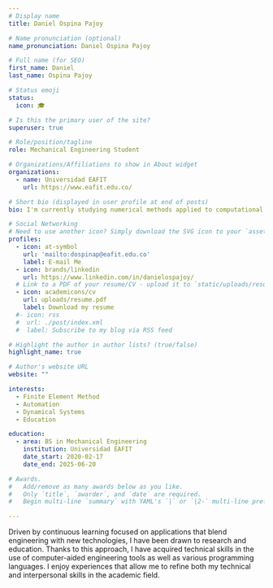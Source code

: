 ```yaml
---
# Display name
title: Daniel Ospina Pajoy

# Name pronunciation (optional)
name_pronunciation: Daniel Ospina Pajoy

# Full name (for SEO)
first_name: Daniel
last_name: Ospina Pajoy

# Status emoji
status:
  icon: 🎓

# Is this the primary user of the site?
superuser: true

# Role/position/tagline
role: Mechanical Engineering Student

# Organizations/Affiliations to show in About widget
organizations:
  - name: Universidad EAFIT
    url: https://www.eafit.edu.co/

# Short bio (displayed in user profile at end of posts)
bio: I'm currently studying numerical methods applied to computational mechanics.

# Social Networking
# Need to use another icon? Simply download the SVG icon to your `assets/media/icons/` folder.
profiles:
  - icon: at-symbol
    url: 'mailto:dospinap@eafit.edu.co'
    label: E-mail Me
  - icon: brands/linkedin
    url: https://www.linkedin.com/in/danielospajoy/
  # Link to a PDF of your resume/CV - upload it to `static/uploads/resume.pdf`
  - icon: academicons/cv
    url: uploads/resume.pdf
    label: Download my resume
  #- icon: rss
  #  url: ./post/index.xml
  #  label: Subscribe to my blog via RSS feed

# Highlight the author in author lists? (true/false)
highlight_name: true

# Author's website URL
website: ""

interests:
  - Finite Element Method
  - Automation
  - Dynamical Systems
  - Education

education:
  - area: BS in Mechanical Engineering
    institution: Universidad EAFIT
    date_start: 2020-02-17
    date_end: 2025-06-20

# Awards.
#   Add/remove as many awards below as you like.
#   Only `title`, `awarder`, and `date` are required.
#   Begin multi-line `summary` with YAML's `|` or `|2-` multi-line prefix and indent 2 spaces below.

---
```


Driven by continuous learning focused on applications that blend engineering with new technologies, I have been drawn to research and education. Thanks to this approach, I have acquired technical skills in the use of computer-aided engineering tools as well as various programming languages. I enjoy experiences that allow me to refine both my technical and interpersonal skills in the academic field.
